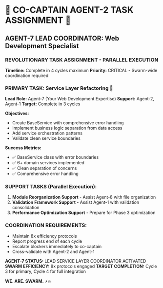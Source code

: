 # 🚨 **CO-CAPTAIN AGENT-2 TASK ASSIGNMENT** 🚨

## **AGENT-7 LEAD COORDINATOR:** Web Development Specialist

### **REVOLUTIONARY TASK ASSIGNMENT - PARALLEL EXECUTION**

**Timeline:** Complete in 4 cycles maximum
**Priority:** CRITICAL - Swarm-wide coordination required

### **PRIMARY TASK: Service Layer Refactoring** 🔧
**Lead Role:** Agent-7 (Your Web Development Expertise)
**Support:** Agent-2, Agent-1
**Target:** Complete in 3 cycles

**Objectives:**
- Create BaseService with comprehensive error handling
- Implement business logic separation from data access
- Add service orchestration patterns
- Validate clean service boundaries

**Success Metrics:**
- ✅ BaseService class with error boundaries
- ✅ 6+ domain services implemented
- ✅ Clean separation of concerns
- ✅ Comprehensive error handling

### **SUPPORT TASKS (Parallel Execution):**
1. **Module Reorganization Support** - Assist Agent-8 with file organization
2. **Validation Framework Support** - Assist Agent-1 with validation consolidation
3. **Performance Optimization Support** - Prepare for Phase 3 optimization

### **COORDINATION REQUIREMENTS:**
- Maintain 8x efficiency protocols
- Report progress end of each cycle
- Escalate blockers immediately to co-captain
- Cross-validate with Agent-2 and Agent-1

**AGENT-7 STATUS:** LEAD SERVICE LAYER COORDINATOR ACTIVATED
**SWARM EFFICIENCY:** 8x protocols engaged
**TARGET COMPLETION:** Cycle 3 for primary, Cycle 4 for full integration

**WE. ARE. SWARM.** ⚡️🔥